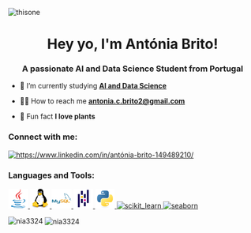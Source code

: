 ![thisone](https://github.com/Nia3324/Nia3324/assets/102589208/c5a2ca24-ec25-4bda-88b4-39dbc64733a5)

<h1 align="center">Hey yo, I'm Antónia Brito!</h1>
<h3 align="center">A passionate AI and Data Science Student from Portugal</h3>

- 🌱 I’m currently studying **[AI and Data Science](https://sigarra.up.pt/fcup/pt/cur_geral.cur_view?pv_ano_lectivo=2022&pv_origem=CUR&pv_tipo_cur_sigla=L&pv_curso_id=23521)**

- 👩‍💻 How to reach me **antonia.c.brito2@gmail.com**

- 💬 Fun fact **I love plants**

<h3 align="left">Connect with me:</h3>
<p align="left">
<a href="https://www.linkedin.com/in/antónia-brito-149489210/" target="blank"><img align="center" src="https://raw.githubusercontent.com/rahuldkjain/github-profile-readme-generator/master/src/images/icons/Social/linked-in-alt.svg" alt="https://www.linkedin.com/in/antónia-brito-149489210/" height="30" width="40" /></a>
</p>

<h3 align="left">Languages and Tools:</h3>
<p align="left"> <a href="https://www.java.com" target="_blank" rel="noreferrer"> <img src="https://raw.githubusercontent.com/devicons/devicon/master/icons/java/java-original.svg" alt="java" width="40" height="40"/> </a> <a href="https://www.linux.org/" target="_blank" rel="noreferrer"> <img src="https://raw.githubusercontent.com/devicons/devicon/master/icons/linux/linux-original.svg" alt="linux" width="40" height="40"/> </a> <a href="https://www.mysql.com/" target="_blank" rel="noreferrer"> <img src="https://raw.githubusercontent.com/devicons/devicon/master/icons/mysql/mysql-original-wordmark.svg" alt="mysql" width="40" height="40"/> </a> <a href="https://pandas.pydata.org/" target="_blank" rel="noreferrer"> <img src="https://raw.githubusercontent.com/devicons/devicon/2ae2a900d2f041da66e950e4d48052658d850630/icons/pandas/pandas-original.svg" alt="pandas" width="40" height="40"/> </a> <a href="https://www.python.org" target="_blank" rel="noreferrer"> <img src="https://raw.githubusercontent.com/devicons/devicon/master/icons/python/python-original.svg" alt="python" width="40" height="40"/> </a> <a href="https://scikit-learn.org/" target="_blank" rel="noreferrer"> <img src="https://upload.wikimedia.org/wikipedia/commons/0/05/Scikit_learn_logo_small.svg" alt="scikit_learn" width="40" height="40"/> </a> <a href="https://seaborn.pydata.org/" target="_blank" rel="noreferrer"> <img src="https://seaborn.pydata.org/_images/logo-mark-lightbg.svg" alt="seaborn" width="40" height="40"/> </a> </p>

<p><img align="left" src="https://github-readme-stats.vercel.app/api/top-langs?username=nia3324&&hide_border=true&show_icons=true&locale=en&layout=compact&theme=dracula" alt="nia3324" /></p>

<p>&nbsp;<img align="center" src="https://github-readme-stats.vercel.app/api?username=nia3324&&hide_border=true&show_icons=true&theme=dracula" alt="nia3324" /></p>
